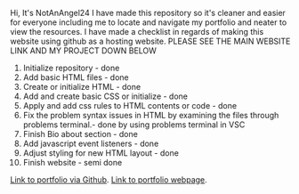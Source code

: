 Hi,
It's NotAnAngel24
I have made this repository so it's cleaner and easier for everyone including me to locate and navigate my portfolio and neater to view the resources.
I have made a checklist in regards of making this website using github as a hosting website.
PLEASE SEE THE MAIN WEBSITE LINK AND MY PROJECT DOWN BELOW
1. Initialize repository - done
2. Add basic HTML files - done
3. Create or initialize HTML - done
4. Add and create basic CSS or initialize - done
5. Apply and add css rules to HTML contents or code - done
6. Fix the problem syntax issues in HTML by examining the files through problems terminal.- done by using problems terminal in VSC
7. Finish Bio about section - done 
8. Add javascript event listeners - done
9. Adjust styling for new HTML layout - done
10. Finish website - semi done

<a target="__blank" href="https://github.com/NotAnAngel24/NotAnAngel24.github.io"> Link to portfolio via Github</a>.
<a target="__blank" href="https://notanangel24.github.io/Portfolio/"> Link to portfolio webpage</a>.
